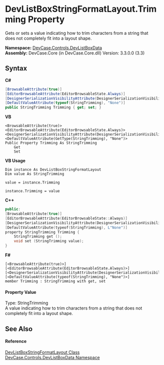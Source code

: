 # DevListBoxStringFormatLayout.Trimming Property 
 

Gets or sets a value indicating how to trim characters from a string that does not completely fit into a layout shape.

**Namespace:**&nbsp;<a href="N_DevCase_Controls_DevListBoxData">DevCase.Controls.DevListBoxData</a><br />**Assembly:**&nbsp;DevCase.Core (in DevCase.Core.dll) Version: 3.3.0.0 (3.3)

## Syntax

**C#**<br />
``` C#
[BrowsableAttribute(true)]
[EditorBrowsableAttribute(EditorBrowsableState.Always)]
[DesignerSerializationVisibilityAttribute(DesignerSerializationVisibility.Visible)]
[DefaultValueAttribute(typeof(StringTrimming), "None")]
public StringTrimming Trimming { get; set; }
```

**VB**<br />
``` VB
<BrowsableAttribute(true)>
<EditorBrowsableAttribute(EditorBrowsableState.Always)>
<DesignerSerializationVisibilityAttribute(DesignerSerializationVisibility.Visible)>
<DefaultValueAttribute(GetType(StringTrimming), "None")>
Public Property Trimming As StringTrimming
	Get
	Set
```

**VB Usage**<br />
``` VB Usage
Dim instance As DevListBoxStringFormatLayout
Dim value As StringTrimming

value = instance.Trimming

instance.Trimming = value
```

**C++**<br />
``` C++
public:
[BrowsableAttribute(true)]
[EditorBrowsableAttribute(EditorBrowsableState::Always)]
[DesignerSerializationVisibilityAttribute(DesignerSerializationVisibility::Visible)]
[DefaultValueAttribute(typeof(StringTrimming), L"None")]
property StringTrimming Trimming {
	StringTrimming get ();
	void set (StringTrimming value);
}
```

**F#**<br />
``` F#
[<BrowsableAttribute(true)>]
[<EditorBrowsableAttribute(EditorBrowsableState.Always)>]
[<DesignerSerializationVisibilityAttribute(DesignerSerializationVisibility.Visible)>]
[<DefaultValueAttribute(typeof(StringTrimming), "None")>]
member Trimming : StringTrimming with get, set

```


#### Property Value
Type: StringTrimming<br />A value indicating how to trim characters from a string that does not completely fit into a layout shape.

## See Also


#### Reference
<a href="T_DevCase_Controls_DevListBoxData_DevListBoxStringFormatLayout">DevListBoxStringFormatLayout Class</a><br /><a href="N_DevCase_Controls_DevListBoxData">DevCase.Controls.DevListBoxData Namespace</a><br />